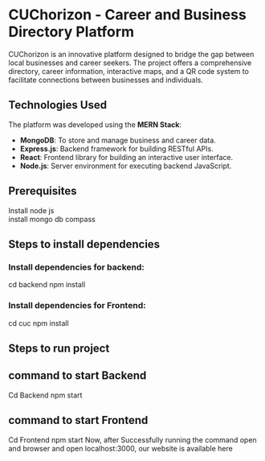 # CUChorizon - Career and Business Directory Platform

CUChorizon is an innovative platform designed to bridge the gap between local businesses and career seekers. The project offers a comprehensive directory, career information, interactive maps, and a QR code system to facilitate connections between businesses and individuals.


## Technologies Used
The platform was developed using the **MERN Stack**:
- **MongoDB**: To store and manage business and career data.
- **Express.js**: Backend framework for building RESTful APIs.
- **React**: Frontend library for building an interactive user interface.
- **Node.js**: Server environment for executing backend JavaScript.

## Prerequisites
Install node js  
install mongo db compass 


## Steps to  install   dependencies
### Install dependencies for  backend:
cd backend
npm install

### Install dependencies for  Frontend:
cd cuc
npm install

## Steps to run project
## command to start Backend
Cd Backend
npm start
## command to start Frontend
Cd Frontend
npm  start
Now, after Successfully running the  command  open and browser and   open localhost:3000, our website is available  here





